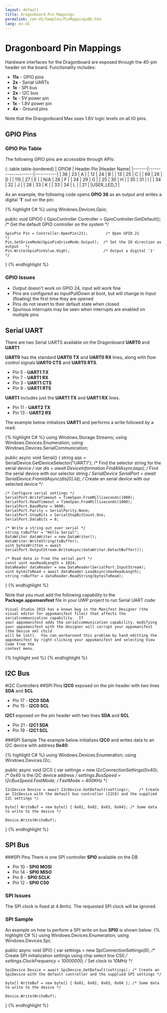 ```yaml
---
layout: default
title: Dragonboard Pin Mappings
permalink: /en-US/Samples/PinMappingsDb.htm
lang: en-US
---
```

# Dragonboard Pin Mappings

Hardware interfaces for the Dragonboard are exposed through the 40-pin header on the board. Functionality includes:

* **11x** - GPIO pins
* **2x** - Serial UARTs
* **1x** - SPI bus
* **2x** - I2C bus
* **1x** - 5V power pin
* **1x** - 1.8V power pin
* **4x** - Ground pins

Note that the Drangonboard Max uses 1.8V logic levels on all IO pins. 

## <a name="DB_GPIO">GPIO Pins


### GPIO Pin Table
The following GPIO pins are accessible through APIs:

{:.table.table-bordered}
| GPIO# | Header Pin         |Header Name|
|-------|--------------------|-----------|
| 36    | 23                 | A         |
| 12    | 24                 | B         |
| 13    | 25                 | C         |
| 69    | 26                 | D         |
| 115   | 27                 | E         |
| N/A   | 28                 | F         |
| 24    | 29                 | G         |
| 25    | 30                 | H         |
| 35    | 31                 | I         |
| 34    | 32                 | J         |
| 28    | 33                 | K         |
| 33    | 34                 | L         |
| 21    |                    |USER_LED_1 |         


As an example, the following code opens **GPIO 36** as an output and writes a digital '**1**' out on the pin:
         
{% highlight C# %}
using Windows.Devices.Gpio;
         
public void GPIO()
{
	GpioController Controller = GpioController.GetDefault(); /* Get the default GPIO controller on the system */

	GpioPin Pin = Controller.OpenPin(21);        /* Open GPIO 21                      */
	Pin.SetDriveMode(GpioPinDriveMode.Output);  /* Set the IO direction as output   */
	Pin.Write(GpioPinValue.High);               /* Output a digital '1'             */
}
{% endhighlight %}

### GPIO Issues
* Output doesn't work on GPIO 24, input will work fine
* Pins are configured as InputPullDown at boot, but will change to Input (floating) the first time they are opened
* Pins do not revert to their default state when closed
* Spurious interrupts may be seen when interrupts are enabled on multiple pins


## <a name="DB_UART"></a>Serial UART

There are two Serial UARTS available on the Dragonboard **UART0** and **UART1**

**UART0** has the standard **UART0 TX** and **UART0 RX** lines, along with flow control signals **UART0 CTS** and **UART0 RTS**.

* Pin 5  - **UART1 TX**
* Pin 7  - **UART1 RX**
* Pin 3 - **UART1 CTS**
* Pin 9 - **UART1 RTS**



**UART1** includes just the **UART1 TX** and **UART1 RX** lines.

* Pin 11  - **UART2 TX**
* Pin 13  - **UART2 RX**



The example below initializes **UART1** and performs a write followed by a read:


{% highlight C# %}
using Windows.Storage.Streams;
using Windows.Devices.Enumeration;
using Windows.Devices.SerialCommunication;

public async void Serial()
{
	string aqs = SerialDevice.GetDeviceSelector("UART1");                   /* Find the selector string for the serial device   */
	var dis = await DeviceInformation.FindAllAsync(aqs);                    /* Find the serial device with our selector string  */
	SerialDevice SerialPort = await SerialDevice.FromIdAsync(dis[0].Id);    /* Create an serial device with our selected device */

	/* Configure serial settings */
	SerialPort.WriteTimeout = TimeSpan.FromMilliseconds(1000);
	SerialPort.ReadTimeout = TimeSpan.FromMilliseconds(1000);
	SerialPort.BaudRate = 9600;
	SerialPort.Parity = SerialParity.None;         
	SerialPort.StopBits = SerialStopBitCount.One;
	SerialPort.DataBits = 8;

	/* Write a string out over serial */
	string txBuffer = "Hello Serial";
	DataWriter dataWriter = new DataWriter();
	dataWriter.WriteString(txBuffer);
	uint bytesWritten = await SerialPort.OutputStream.WriteAsync(dataWriter.DetachBuffer());

	/* Read data in from the serial port */
	const uint maxReadLength = 1024;
	DataReader dataReader = new DataReader(SerialPort.InputStream);
	uint bytesToRead = await dataReader.LoadAsync(maxReadLength);
	string rxBuffer = dataReader.ReadString(bytesToRead);
}
{% endhighlight %}

Note that you must add the following capability to the **Package.appxmanifest** file in your UWP project to run Serial UART code:

    Visual Studio 2015 has a known bug in the Manifest Designer (the visual editor for appxmanifest files) that affects the serialcommunication capability.  If 
    your appxmanifest adds the serialcommunication capability, modifying your appxmanifest with the designer will corrupt your appxmanifest (the Device xml child 
    will be lost).  You can workaround this problem by hand editting the appxmanifest by right-clicking your appxmanifest and selecting View Code from the 
    context menu.

{% highlight xml %}
  <Capabilities>
    <DeviceCapability Name="serialcommunication">
      <Device Id="any">
        <Function Type="name:serialPort" />
      </Device>
    </DeviceCapability>
  </Capabilities>
{% endhighlight %}

## <a name="DB_I2C"></a>I2C Bus

#I2C Controllers
##SPI Pins
**I2C0** exposed on the pin header with two lines **SDA** and **SCL**

* Pin 17 - **I2C0 SDA**
* Pin 15 - **I2C0 SCL**

**I2C1** exposed on the pin header with two lines **SDA** and **SCL**

* Pin 21 - **I2C1 SDA**
* Pin 19 - **I2C1 SCL**

###SPI Sample
The example below initializes **I2C0** and writes data to an I2C device with address **0x40**:

{% highlight C# %}
using Windows.Devices.Enumeration;
using Windows.Devices.I2c;

public async void I2C()
{
	var settings = new I2cConnectionSettings(0x40); /* 0x40 is the I2C device address   */
	settings.BusSpeed = I2cBusSpeed.FastMode;       /* FastMode = 400KHz                */

	I2cDevice Device = await I2cDevice.GetDefault(settings);    /* Create an I2cDevice with the default bus controller (I2C0) and the supplied I2C settings */

	byte[] WriteBuf = new byte[] { 0x01, 0x02, 0x03, 0x04}; /* Some data to write to the device */

	Device.Write(WriteBuf);
}
{% endhighlight %}


## <a name="DB_SPI"></a>SPI Bus

###SPI Pins
There is one SPI controller **SPI0** available on the DB

* Pin 10 - **SPI0 MOSI**
* Pin 14 - **SPI0 MISO**
* Pin 8 - **SPI0 SCLK**
* Pin 12 - **SPI0 CS0**

### SPI Issues
The SPI clock is fixed at 4.8mhz. The requested SPI clock will be ignored. 


### SPI Sample
An example on how to perform a SPI write on bus **SPI0** is shown below:
{% highlight C# %}
using Windows.Devices.Enumeration;
using Windows.Devices.Spi;

public async void SPI()
{
	var settings = new SpiConnectionSettings(0); /* Create SPI initialization settings using chip select line CS0 */
	settings.ClockFrequency = 10000000;          /* Set clock to 10MHz                                            */


	SpiDevice Device = await SpiDevice.GetDefault(settings); /* Create an SpiDevice with the default controller and the supplied SPI settings */

	byte[] WriteBuf = new byte[] { 0x01, 0x02, 0x03, 0x04 }; /* Some data to write to the device */

	Device.Write(WriteBuf);
}
{% endhighlight %}
